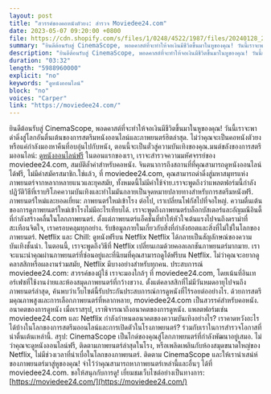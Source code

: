 ```yaml
---
layout: post
title: "สวรรค์ของคอหนังตัวยง: สำรวจ Moviedee24.com"
date: 2023-05-07 09:20:00 +0800
file: https://cdn.shopify.com/s/files/1/0248/4522/1987/files/20240128_2.mp3?v=1706411273
summary: "ยินดีต้อนรับสู่ CinemaScope, พอดคาสต์ที่จะทำให้จอเงินมีชีวิตขึ้นมาในหูของคุณ! วันนี้เราจะพาดำดิ่งสู่โลกอันตื่นเต้นของการสตรีมหนังออนไลน์และภาพยนตร์ฮิตล่าสุด. ไม่ว่าคุณจะเป็นคอหนังตัวยงหรือแค่กำลังมองหาคืนที่อบอุ่นไปกับหนัง, ตอนนี้จะเป็นตั๋วสู่ความบันเทิงของคุณ.มนต์ขลังของการสตรีมออนไลน์: ดูหนังออนไลน์ฟรี ในตอนแรกของเรา, เราจะสำรวจความมหัศจรรย์ของ moviedee24.com, สมบัติล้ำค่าสำหรับคอหนัง. จินตนาการถึงสถานที่ที่คุณสามารถดูหนังออนไลน์ได้ฟรี, ไม่มีค่าสมัครสมาชิก.ใช่แล้ว, ที่ moviedee24.com, คุณสามารถดำดิ่งสู่มหาสมุทรแห่งภาพยนตร์จากหลากหลายแนวและยุคสมัย, ทั้งหมดนี้ไม่มีค่าใช้จ่าย.เราจะพูดถึงว่าแพลตฟอร์มนี้กำลังปฏิวัติวิธีที่เราบริโภคความบันเทิงและทำไมมันกลายเป็นจุดหมายปลายทางสำหรับการสตรีมหนังฟรี. ภาพยนตร์ใหม่และยอดเยี่ยม: ภาพยนตร์ใหม่เข้าโรง ต่อไป, เราเปลี่ยนโฟกัสไปที่จอใหญ่. ความตื่นเต้นของการดูภาพยนตร์ใหม่เข้าโรงไม่มีอะไรเทียบได้. เราจะพูดถึงภาพยนตร์บล็อกบัสเตอร์และอัญมณีอินดี้ที่กำลังสร้างคลื่นในโลกภาพยนตร์. ตั้งแต่ภาพยนตร์แอ็คชั่นที่ทำให้หัวใจเต้นแรงไปจนถึงดราม่าที่สะเทือนจิตใจ, เราครอบคลุมทุกอย่าง. รับข้อมูลภายในเกี่ยวกับสิ่งที่กำลังฮอตและสิ่งที่ไม่ใช่ในโลกของภาพยนตร์. Netflix และ Chill: ดูหนังฟรีบน Netflix Netflix ได้กลายเป็นสัญลักษณ์ของความบันเทิงชั้นนำ. ในตอนนี้, เราจะพูดถึงวิธีที่ Netflix เปลี่ยนเกมด้วยคอลเลกชันภาพยนตร์มากมาย. เราจะแนะนำคุณผ่านภาพยนตร์ที่ซ่อนอยู่และที่นิยมที่คุณสามารถดูได้ฟรีบน Netflix. ไม่ว่าคุณจะอยากดูคลาสสิกหรือผลงานร่วมสมัย, Netflix มีบางอย่างสำหรับทุกคน. ประสบการณ์ moviedee24.com: สวรรค์ของผู้ใช้ เราจะมองใกล้ๆ ที่ moviedee24.com, โดยเน้นที่อินเทอร์เฟซที่ใช้งานง่ายและห้องสมุดภาพยนตร์ที่กว้างขวาง. ตั้งแต่คลาสสิกที่ไม่มีวันหมดอายุไปจนถึงภาพยนตร์ล่าสุด, ค้นพบว่าเว็บไซต์นี้รับประกันประสบการณ์การดูหนังที่ไร้รอยต่ออย่างไร. ด้วยการสตรีมคุณภาพสูงและการเลือกภาพยนตร์ที่หลากหลาย, moviedee24.com เป็นสวรรค์สำหรับคอหนัง. อนาคตของการดูหนัง เมื่อเราสรุป, เราพิจารณาถึงอนาคตของการดูหนัง. แพลตฟอร์มเช่น moviedee24.com และ Netflix กำลังกำหนดอนาคตของความบันเทิงอย่างไร? เราคาดหวังอะไรได้บ้างในโลกของการสตรีมออนไลน์และการเปิดตัวในโรงภาพยนตร์? ร่วมกับเราในการสำรวจโอกาสที่น่าตื่นเต้นเหล่านี้. สรุป: CinemaScope เป็นไกด์ของคุณสู่โลกภาพยนตร์ที่กำลังพัฒนาอยู่เสมอ. ไม่ว่าคุณจะดูหนังออนไลน์ฟรี, ติดตามภาพยนตร์ล่าสุดในโรง, หรือเพลิดเพลินกับห้องสมุดขนาดใหญ่ของ Netflix, ไม่มีช่วงเวลาที่น่าเบื่อในโลกของภาพยนตร์. ติดตาม CinemaScope และให้เรานำเสน่ห์ของภาพยนตร์มาสู่หูของคุณ! จำไว้ว่าคุณสามารถหาภาพยนตร์เหล่านี้และอื่นๆ ได้ที่ moviedee24.com. ขอให้สนุกกับการดู!"
description: "ยินดีต้อนรับสู่ CinemaScope, พอดคาสต์ที่จะทำให้จอเงินมีชีวิตขึ้นมาในหูของคุณ! วันนี้เราจะพาดำดิ่งสู่โลกอันตื่นเต้นของการสตรีมหนังออนไลน์และภาพยนตร์ฮิตล่าสุด. ไม่ว่าคุณจะเป็นคอหนังตัวยงหรือแค่กำลังมองหาคืนที่อบอุ่นไปกับหนัง, ตอนนี้จะเป็นตั๋วสู่ความบันเทิงของคุณ.มนต์ขลังของการสตรีมออนไลน์: <a href='https://moviedee24.com/'>ดูหนังออนไลน์ฟรี</a> ในตอนแรกของเรา, เราจะสำรวจความมหัศจรรย์ของ moviedee24.com, สมบัติล้ำค่าสำหรับคอหนัง. จินตนาการถึงสถานที่ที่คุณสามารถดูหนังออนไลน์ได้ฟรี, ไม่มีค่าสมัครสมาชิก.ใช่แล้ว, ที่ moviedee24.com, คุณสามารถดำดิ่งสู่มหาสมุทรแห่งภาพยนตร์จากหลากหลายแนวและยุคสมัย, ทั้งหมดนี้ไม่มีค่าใช้จ่าย.เราจะพูดถึงว่าแพลตฟอร์มนี้กำลังปฏิวัติวิธีที่เราบริโภคความบันเทิงและทำไมมันกลายเป็นจุดหมายปลายทางสำหรับการสตรีมหนังฟรี. ภาพยนตร์ใหม่และยอดเยี่ยม: ภาพยนตร์ใหม่เข้าโรง ต่อไป, เราเปลี่ยนโฟกัสไปที่จอใหญ่. ความตื่นเต้นของการดูภาพยนตร์ใหม่เข้าโรงไม่มีอะไรเทียบได้. เราจะพูดถึงภาพยนตร์บล็อกบัสเตอร์และอัญมณีอินดี้ที่กำลังสร้างคลื่นในโลกภาพยนตร์. ตั้งแต่ภาพยนตร์แอ็คชั่นที่ทำให้หัวใจเต้นแรงไปจนถึงดราม่าที่สะเทือนจิตใจ, เราครอบคลุมทุกอย่าง. รับข้อมูลภายในเกี่ยวกับสิ่งที่กำลังฮอตและสิ่งที่ไม่ใช่ในโลกของภาพยนตร์. Netflix และ Chill: ดูหนังฟรีบน Netflix Netflix ได้กลายเป็นสัญลักษณ์ของความบันเทิงชั้นนำ. ในตอนนี้, เราจะพูดถึงวิธีที่ Netflix เปลี่ยนเกมด้วยคอลเลกชันภาพยนตร์มากมาย. เราจะแนะนำคุณผ่านภาพยนตร์ที่ซ่อนอยู่และที่นิยมที่คุณสามารถดูได้ฟรีบน Netflix. ไม่ว่าคุณจะอยากดูคลาสสิกหรือผลงานร่วมสมัย, Netflix มีบางอย่างสำหรับทุกคน. ประสบการณ์ moviedee24.com: สวรรค์ของผู้ใช้ เราจะมองใกล้ๆ ที่ moviedee24.com, โดยเน้นที่อินเทอร์เฟซที่ใช้งานง่ายและห้องสมุดภาพยนตร์ที่กว้างขวาง. ตั้งแต่คลาสสิกที่ไม่มีวันหมดอายุไปจนถึงภาพยนตร์ล่าสุด, ค้นพบว่าเว็บไซต์นี้รับประกันประสบการณ์การดูหนังที่ไร้รอยต่ออย่างไร. ด้วยการสตรีมคุณภาพสูงและการเลือกภาพยนตร์ที่หลากหลาย, moviedee24.com เป็นสวรรค์สำหรับคอหนัง. อนาคตของการดูหนัง เมื่อเราสรุป, เราพิจารณาถึงอนาคตของการดูหนัง. แพลตฟอร์มเช่น moviedee24.com และ Netflix กำลังกำหนดอนาคตของความบันเทิงอย่างไร? เราคาดหวังอะไรได้บ้างในโลกของการสตรีมออนไลน์และการเปิดตัวในโรงภาพยนตร์? ร่วมกับเราในการสำรวจโอกาสที่น่าตื่นเต้นเหล่านี้. สรุป: CinemaScope เป็นไกด์ของคุณสู่โลกภาพยนตร์ที่กำลังพัฒนาอยู่เสมอ. ไม่ว่าคุณจะดูหนังออนไลน์ฟรี, ติดตามภาพยนตร์ล่าสุดในโรง, หรือเพลิดเพลินกับห้องสมุดขนาดใหญ่ของ Netflix, ไม่มีช่วงเวลาที่น่าเบื่อในโลกของภาพยนตร์. ติดตาม CinemaScope และให้เรานำเสน่ห์ของภาพยนตร์มาสู่หูของคุณ! จำไว้ว่าคุณสามารถหาภาพยนตร์เหล่านี้และอื่นๆ ได้ที่ moviedee24.com. ขอให้สนุกกับการดู! เยี่ยมชมเว็บไซต์อย่างเป็นทางการ:<a href='https://moviedee24.com/'>https://moviedee24.com/</a>"
duration: "03:32"
length: "5988960000"
explicit: "no"
keywords: "ดูหนังออนไลน์"
block: "no"
voices: "Carper"
link: "https://moviedee24.com/"
---
```


ยินดีต้อนรับสู่ CinemaScope, พอดคาสต์ที่จะทำให้จอเงินมีชีวิตขึ้นมาในหูของคุณ! วันนี้เราจะพาดำดิ่งสู่โลกอันตื่นเต้นของการสตรีมหนังออนไลน์และภาพยนตร์ฮิตล่าสุด. ไม่ว่าคุณจะเป็นคอหนังตัวยงหรือแค่กำลังมองหาคืนที่อบอุ่นไปกับหนัง, ตอนนี้จะเป็นตั๋วสู่ความบันเทิงของคุณ.มนต์ขลังของการสตรีมออนไลน์: [ดูหนังออนไลน์ฟรี](https://moviedee24.com/) ในตอนแรกของเรา, เราจะสำรวจความมหัศจรรย์ของ moviedee24.com, สมบัติล้ำค่าสำหรับคอหนัง. จินตนาการถึงสถานที่ที่คุณสามารถดูหนังออนไลน์ได้ฟรี, ไม่มีค่าสมัครสมาชิก.ใช่แล้ว, ที่ moviedee24.com, คุณสามารถดำดิ่งสู่มหาสมุทรแห่งภาพยนตร์จากหลากหลายแนวและยุคสมัย, ทั้งหมดนี้ไม่มีค่าใช้จ่าย.เราจะพูดถึงว่าแพลตฟอร์มนี้กำลังปฏิวัติวิธีที่เราบริโภคความบันเทิงและทำไมมันกลายเป็นจุดหมายปลายทางสำหรับการสตรีมหนังฟรี. ภาพยนตร์ใหม่และยอดเยี่ยม: ภาพยนตร์ใหม่เข้าโรง ต่อไป, เราเปลี่ยนโฟกัสไปที่จอใหญ่. ความตื่นเต้นของการดูภาพยนตร์ใหม่เข้าโรงไม่มีอะไรเทียบได้. เราจะพูดถึงภาพยนตร์บล็อกบัสเตอร์และอัญมณีอินดี้ที่กำลังสร้างคลื่นในโลกภาพยนตร์. ตั้งแต่ภาพยนตร์แอ็คชั่นที่ทำให้หัวใจเต้นแรงไปจนถึงดราม่าที่สะเทือนจิตใจ, เราครอบคลุมทุกอย่าง. รับข้อมูลภายในเกี่ยวกับสิ่งที่กำลังฮอตและสิ่งที่ไม่ใช่ในโลกของภาพยนตร์. Netflix และ Chill: ดูหนังฟรีบน Netflix Netflix ได้กลายเป็นสัญลักษณ์ของความบันเทิงชั้นนำ. ในตอนนี้, เราจะพูดถึงวิธีที่ Netflix เปลี่ยนเกมด้วยคอลเลกชันภาพยนตร์มากมาย. เราจะแนะนำคุณผ่านภาพยนตร์ที่ซ่อนอยู่และที่นิยมที่คุณสามารถดูได้ฟรีบน Netflix. ไม่ว่าคุณจะอยากดูคลาสสิกหรือผลงานร่วมสมัย, Netflix มีบางอย่างสำหรับทุกคน. ประสบการณ์ moviedee24.com: สวรรค์ของผู้ใช้ เราจะมองใกล้ๆ ที่ moviedee24.com, โดยเน้นที่อินเทอร์เฟซที่ใช้งานง่ายและห้องสมุดภาพยนตร์ที่กว้างขวาง. ตั้งแต่คลาสสิกที่ไม่มีวันหมดอายุไปจนถึงภาพยนตร์ล่าสุด, ค้นพบว่าเว็บไซต์นี้รับประกันประสบการณ์การดูหนังที่ไร้รอยต่ออย่างไร. ด้วยการสตรีมคุณภาพสูงและการเลือกภาพยนตร์ที่หลากหลาย, moviedee24.com เป็นสวรรค์สำหรับคอหนัง. อนาคตของการดูหนัง เมื่อเราสรุป, เราพิจารณาถึงอนาคตของการดูหนัง. แพลตฟอร์มเช่น moviedee24.com และ Netflix กำลังกำหนดอนาคตของความบันเทิงอย่างไร? เราคาดหวังอะไรได้บ้างในโลกของการสตรีมออนไลน์และการเปิดตัวในโรงภาพยนตร์? ร่วมกับเราในการสำรวจโอกาสที่น่าตื่นเต้นเหล่านี้. สรุป: CinemaScope เป็นไกด์ของคุณสู่โลกภาพยนตร์ที่กำลังพัฒนาอยู่เสมอ. ไม่ว่าคุณจะดูหนังออนไลน์ฟรี, ติดตามภาพยนตร์ล่าสุดในโรง, หรือเพลิดเพลินกับห้องสมุดขนาดใหญ่ของ Netflix, ไม่มีช่วงเวลาที่น่าเบื่อในโลกของภาพยนตร์. ติดตาม CinemaScope และให้เรานำเสน่ห์ของภาพยนตร์มาสู่หูของคุณ! จำไว้ว่าคุณสามารถหาภาพยนตร์เหล่านี้และอื่นๆ ได้ที่ moviedee24.com. ขอให้สนุกกับการดู! เยี่ยมชมเว็บไซต์อย่างเป็นทางการ: [https://moviedee24.com/](https://moviedee24.com/)

